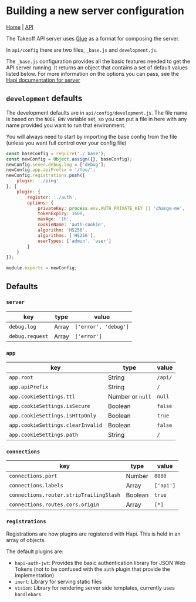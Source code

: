 # Building a new server configuration

[Home](../../README.md) | [API](../README.md)

The Takeoff API server uses [Glue](https://github.com/hapijs/glue) as a format for composing the server.

In `api/config` there are two files, `_base.js` and `development.js`.

The `_base.js` configuration provides all the basic features needed to get the API server running. It returns an object
that contains a set of default values listed below.  For more information on the options you can pass, see the
[Hapi documentation for server](https://hapijs.com/api#server)

## `development` defaults

The development defaults are in `api/config/development.js`. The file name is based on the `NODE_ENV` variable set, so you can put a file in
here with any name provided you want to run that environment.

You will always need to start by importing the base config from the file (unless you want full control over your config file)

```js
const baseConfig = require('./_base');
const newConfig = Object.assign({}, baseConfig);
newConfig.sever.debug.log = ['debug'];
newConfig.app.apiPrefix = '/foo/';
newConfig.registrations.push({
    plugin: './ping'
}, {
    plugin: {
        register: './auth',
        options: {
            privateKey: process.env.AUTH_PRIVATE_KEY || 'change-me',
            tokenExpiry: 3600,
            maxAge: '1h',
            cookieName: 'auth-cookie',
            algorithm: 'HS256',
            algorithms: ['HS256'],
            userTypes: ['admin', 'user']
        }
    }
});

module.exports = newConfig;
```

## Defaults

### `server`

|key|type|value|
|---|----|-----|
|`debug.log`|Array|`['error', 'debug']`|
|`debug.request`|Array|`['error']`|

### `app`

|key|type|value|
|---|----|-----|
|`app.root`|String|`/api/`|
|`app.apiPrefix`|String|`/`|
|`app.cookieSettings.ttl`|Number or `null`|`null`
|`app.cookieSettings.isSecure`|Boolean|`false`
|`app.cookieSettings.isHttpOnly`|Boolean|`true`
|`app.cookieSettings.clearInvalid`|Boolean|`false`
|`app.cookieSettings.path`|String|`/`

### `connections`

|key|type|value|
|---|----|-----|
|`connections.port`|Number|`8080`|
|`connections.labels`|Array|`['api']`|
|`connections.router.stripTrailingSlash`|Boolean|`true`|
|`connections.routes.cors.origin`|Array|`[*]`|

### `registrations`

Registrations are how plugins are registered with Hapi. This is held in an array of objects. 

The default plugins are:

* `hapi-auth-jwt`: Provides the basic authentication library for JSON Web Tokens (not to be confused with the `auth` plugin that provide the implementation)
* `inert`: Library for serving static files
* `vision`: Library for rendering server side templates, currently uses `handlebars`

